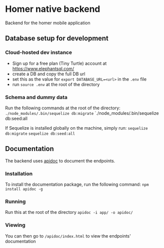 # Homer native backend
Backend for the homer mobile application

## Database setup for development

### Cloud-hosted dev instance
* Sign up for a free plan (Tiny Turtle) account at https://www.elephantsql.com/
* create a DB and copy the full DB url
* set this as the value for `export DATABASE_URL=<url>` in the `.env` file
* run `source .env` at the root of the directory

### Schema and dummy data
Run the following commands at the root of the directory:
`./node_modules/.bin/sequelize db:migrate`
`./node_modules/.bin/sequelize db:seed:all

If Sequelize is installed globally on the machine, simply run:
`sequelize db:migrate`
`sequelize db:seed:all`

## Documentation
The backend uses [apidoc](https://apidocjs.com/) to document the endpoints.

### Installation
To install the documentation package, run the following command: `npm install apidoc -g`

### Running
Run this at the root of the directory `apidoc -i app/ -o apidoc/`

### Viewing
You can then go to `/apidoc/index.html` to view the endpoints' documentation
